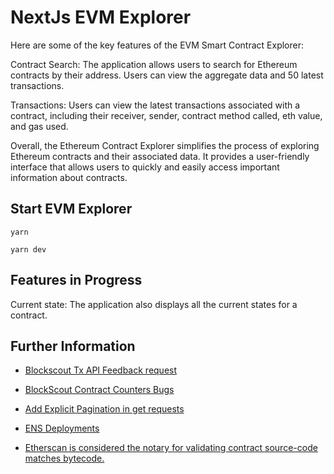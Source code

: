 # NextJs EVM Explorer

Here are some of the key features of the EVM Smart Contract Explorer:

Contract Search: The application allows users to search for Ethereum contracts by their address. Users can view the aggregate data and 50 latest transactions.

Transactions: Users can view the latest transactions associated with a contract, including their receiver, sender, contract method called, eth value, and gas used.

Overall, the Ethereum Contract Explorer simplifies the process of exploring Ethereum contracts and their associated data. It provides a user-friendly interface that allows users to quickly and easily access important information about contracts.

## Start EVM Explorer

`yarn`

`yarn dev`

## Features in Progress

Current state: The application also displays all the current states for a contract.

## Further Information

- [Blockscout Tx API Feedback request](https://blockscout.canny.io/feedback/p/what-is-the-meaning-behind-tx-api-outputs)

- [BlockScout Contract Counters Bugs](https://blockscout.canny.io/feedback/p/contract-counters-bugs)

- [Add Explicit Pagination in get requests](https://blockscout.canny.io/feature-requests/p/add-explicit-pagination-in-get-requests)

- [ENS Deployments](https://docs.ens.domains/learn/deployments)

- [Etherscan is considered the notary for validating contract source-code matches bytecode.](https://x.com/dmihal/status/1791622407653904880)
